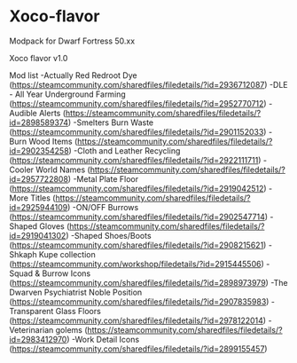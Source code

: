# Xoco-flavor
Modpack for Dwarf Fortress 50.xx

Xoco flavor v1.0

Mod list
-Actually Red Redroot Dye (https://steamcommunity.com/sharedfiles/filedetails/?id=2936712087)
-DLE - All Year Underground Farming (https://steamcommunity.com/sharedfiles/filedetails/?id=2952770712)
-Audible Alerts (https://steamcommunity.com/sharedfiles/filedetails/?id=2898589374)
-Smelters Burn Waste (https://steamcommunity.com/sharedfiles/filedetails/?id=2901152033)
-Burn Wood Items (https://steamcommunity.com/sharedfiles/filedetails/?id=2902354258)
-Cloth and Leather Recycling (https://steamcommunity.com/sharedfiles/filedetails/?id=2922111711)
-Cooler World Names (https://steamcommunity.com/sharedfiles/filedetails/?id=2957722808)
-Metal Plate Floor (https://steamcommunity.com/sharedfiles/filedetails/?id=2919042512)
-More Titles (https://steamcommunity.com/sharedfiles/filedetails/?id=2925944109)
-ON/OFF Burrows (https://steamcommunity.com/sharedfiles/filedetails/?id=2902547714)
-Shaped Gloves (https://steamcommunity.com/sharedfiles/filedetails/?id=2919041302)
-Shaped Shoes/Boots (https://steamcommunity.com/sharedfiles/filedetails/?id=2908215621)
-Shkaph Kupe collection (https://steamcommunity.com/workshop/filedetails/?id=2915445506)
-Squad & Burrow Icons (https://steamcommunity.com/sharedfiles/filedetails/?id=2898973979)
-The Dwarven Psychiatrist Noble Position (https://steamcommunity.com/sharedfiles/filedetails/?id=2907835983)
-Transparent Glass Floors (https://steamcommunity.com/sharedfiles/filedetails/?id=2978122014)
-Veterinarian golems (https://steamcommunity.com/sharedfiles/filedetails/?id=2983412970)
-Work Detail Icons (https://steamcommunity.com/sharedfiles/filedetails/?id=2899155457)
